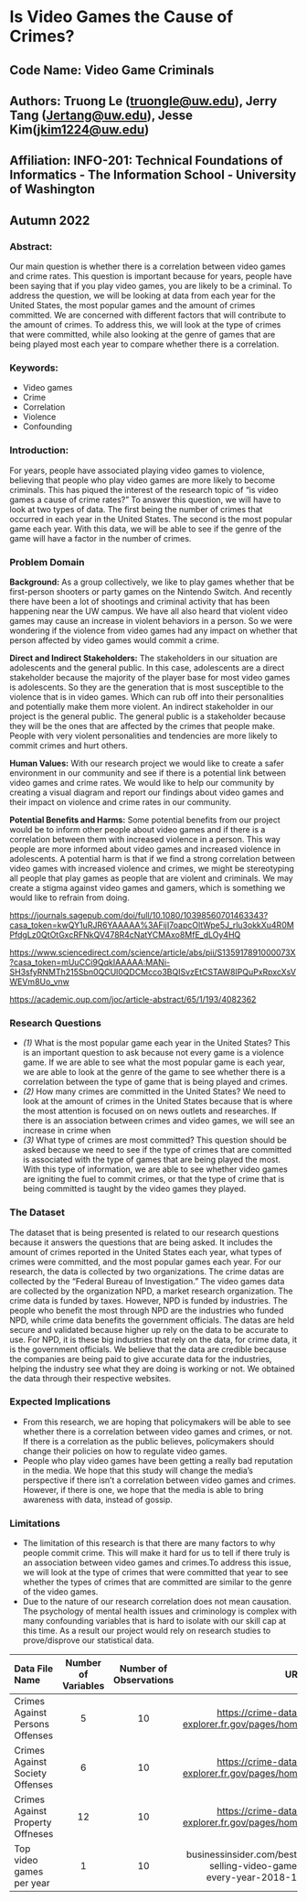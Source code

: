 # Is Video Games the Cause of Crimes?
## Code Name: Video Game Criminals
## Authors: Truong Le (truongle@uw.edu), Jerry Tang (Jertang@uw.edu), Jesse Kim(jkim1224@uw.edu)
## Affiliation: INFO-201: Technical Foundations of Informatics - The Information School - University of Washington
## Autumn 2022

### Abstract:
Our main question is whether there is a correlation between video games and crime rates. This question is important because for years, people have been saying that if you play video games, you are likely to be a criminal. To address the question, we will be looking at data from each year for the United States, the most popular games and the amount of crimes committed. We are concerned with different factors that will contribute to the amount of crimes. To address this, we will look at the type of crimes that were committed, while also looking at the genre of games that are being played most each year to compare whether there is a correlation.

### Keywords:
- Video games
- Crime
- Correlation
- Violence
- Confounding

### Introduction:
For years, people have associated playing video games to violence, believing that people who play video games are more likely to become criminals. This has piqued the interest of the  research topic of “is video games a cause of crime rates?” To answer this question, we will have to look at two types of data. The first being the number of crimes that occurred in each year  in the United States. The second is the most popular game each year. With this data, we will be able to see if the genre of the game will have a factor in the number of crimes.

### Problem Domain
**Background:**
As a group collectively, we like to play games whether that be first-person shooters or party games on the Nintendo Switch. And recently there have been a lot of shootings and criminal activity that has been happening near the UW campus. We have all also heard that violent video games may cause an increase in violent behaviors in a person. So we were wondering if the violence from video games had any impact on whether that person affected by video games would commit a crime. 

**Direct and Indirect Stakeholders:**
The stakeholders in our situation are adolescents and the general public. In this case, adolescents are a direct stakeholder because the majority of the player base for most video games is adolescents. So they are the generation that is most susceptible to the violence that is in video games. Which can rub off into their personalities and potentially make them more violent. An indirect stakeholder in our project is the general public. The general public is a stakeholder because they will be the ones that are affected by the crimes that people make. People with very violent personalities and tendencies are more likely to commit crimes and hurt others.

**Human Values:**
With our research project we would like to create a safer environment in our community and see if there is a potential link between video games and crime rates. We would like to help our community by creating a visual diagram and report our findings about video games and their impact on violence and crime rates in our community. 

**Potential Benefits and Harms:**
Some potential benefits from our project would be to inform other people about video games and if there is a correlation between them with increased violence in a person. This way people are more informed about video games and increased violence in adolescents. A potential harm is that if we find a strong correlation between video games with increased violence and crimes, we might be stereotyping all people that play games as people that are violent and criminals. We may create a stigma against video games and gamers, which is something we would like to refrain from doing. 

https://journals.sagepub.com/doi/full/10.1080/10398560701463343?casa_token=kwQY1uRJR6YAAAAA%3AFijI7oapcOltWpe5J_rlu3okkXu4R0MPfdgLz0QtOtGxcRFNkQV478R4cNatYCMAxo8MfE_dLOy4HQ 

https://www.sciencedirect.com/science/article/abs/pii/S135917891000073X?casa_token=mUuCCi9QqkIAAAAA:MANi-SH3sfyRNMTh215Sbn0QCUl0QDCMcco3BQISvzEtCSTAW8IPQuPxRpxcXsVWEVm8Uo_vnw

https://academic.oup.com/joc/article-abstract/65/1/193/4082362

### Research Questions
- _(1)_ What is the most popular game each year in the United States? 
This is an important question to ask because not every game is a violence game. If we are able to see what the most popular game is each year, we are able to look at the genre of the game to see whether there is a correlation between the type of game that is being played and crimes.
- _(2)_ How many crimes are committed in the United States? 
We need to look at the amount of crimes in the United States because that is where the most attention is focused on on news outlets and researches. If there is an association between crimes and video games, we will see an increase in crime when 
- _(3)_ What type of crimes are most committed? 
This question should be asked because we need to see if the type of crimes that are committed is associated with the type of games that are being played the most. With this type of information, we are able to see whether video games are igniting the fuel to commit crimes, or that the type of crime that is being committed is taught by the video games they played. 

### The Dataset
The dataset that is being presented is related to our research questions because it answers the questions that are being asked. It includes the amount of crimes reported in the United States each year, what types of crimes were committed, and the most popular games each year. For our research, the data is collected by two organizations. The crime datas are collected by the “Federal Bureau of Investigation.” The video games data are collected by the organization NPD, a market research organization. The crime data is funded by taxes. However, NPD is funded by industries. The people who benefit the most through NPD are the industries who funded NPD, while crime data benefits the government officials. The datas are held secure and validated because higher up rely on the data to be accurate to use. For NPD, it is these big industries that rely on the data, for crime data, it is the government officials. We believe that the data are credible because the companies are being paid to give accurate data for the industries, helping the industry see what they are doing is working or not. We obtained the data through their respective websites. 

### Expected Implications
- From this research, we are hoping that policymakers will be able to see whether there is a correlation between video games and crimes, or not. If there is a correlation as the public believes, policymakers should change their policies on how to regulate video games.
- People who play video games have been getting a really bad reputation in the media. We hope that this study will change the media’s perspective if there isn’t a correlation between video games and crimes. However, if there is one, we hope that the media is able to bring awareness with data, instead of gossip. 

### Limitations
- The limitation of this research is that there are many factors to why people commit crime. This will make it hard for us to tell if there truly is an association between video games and crimes.To address this issue, we will look at the type of crimes that were committed that year to see whether the types of crimes that are committed are similar to the genre of the video games.
- Due to the nature of our research correlation does not mean causation. The psychology of mental health issues and criminology is complex with many confounding variables that is hard to isolate with our skill cap at this time. As a result our project would rely on research studies to prove/disprove our statistical data.



| Data File Name | Number of Variables | Number of Observations | URL | 
| :---           |        :----:       |        :----:          | ---:|
| Crimes Against Persons Offenses|       5     |     10  | https://crime-data-explorer.fr.gov/pages/home    |
| Crimes Against Society Offenses |        6      |       10       | https://crime-data-explorer.fr.gov/pages/home    |
| Crimes Against Property Offneses |          12   |      10      |  https://crime-data-explorer.fr.gov/pages/home   |
| Top video games per year | 1 | 10 | businessinsider.com/best-selling-video-game-every-year-2018-11 |